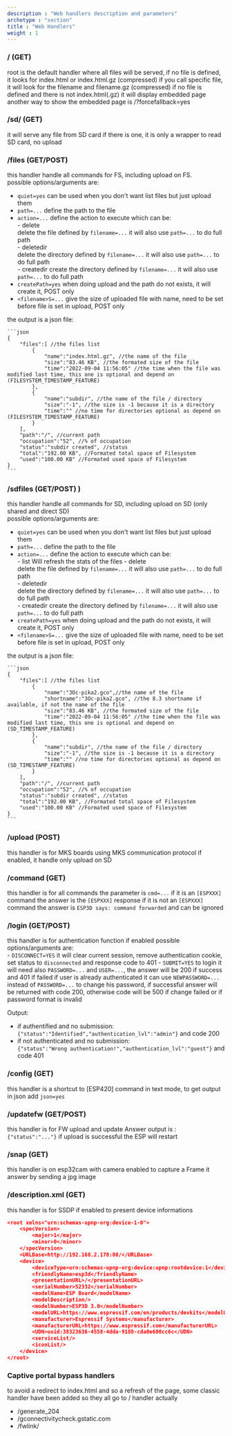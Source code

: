 ```yaml
---
description : "Web handlers description and parameters"
archetype : "section"
title : "Web Handlers"
weight : 1
---
```


### / (GET)
root is the default handler where all files will be served, if no file is defined, it looks for index.html or index.html.gz (compressed)
if you call specific file, it will look for the filename and filename.gz (compressed)
if no file is defined and there is not index.html(.gz) it will display embedded page
another way to show the embedded page is /?forcefallback=yes

### /sd/ (GET)
it will serve any file from SD card if there is one, it is only a wrapper to read SD card, no upload

### /files (GET/POST)
this handler handle all commands for FS, including upload on FS.   
    possible options/arguments are:   
- `quiet=yes` can be used when you don't want list files but just upload them    
- `path=...` define the path to the file    
- `action=...` define the action to execute which can be:  
        - delete   
            delete the file defined by `filename=...` it will also use `path=...` to do full path  
        - deletedir  
            delete the directory defined by `filename=...` it will also use `path=...` to do full path    
        - createdir
             create the directory defined by `filename=...` it will also use `path=...` to do full path  
- `createPath=yes` when doing upload and the path do not exists, it will create it, POST only
- `<filename>S=...` give the size of uploaded file with <filename> name, need to be set before file is set in upload, POST only   

the output is a json file:  

    ```json
    {   
        "files":[ //the files list  
            {  
                "name":"index.html.gz", //the name of the file
                "size":"83.46 KB", //the formated size of the file 
                "time":"2022-09-04 11:56:05" //the time when the file was modified last time, this one is optional and depend on (FILESYSTEM_TIMESTAMP_FEATURE)
            },
            {
                "name":"subdir", //the name of the file / directory
                "size":"-1", //the size is -1 because it is a directory
                "time":"" //no time for directories optional as depend on (FILESYSTEM_TIMESTAMP_FEATURE)
            }
        ],
        "path":"/", //current path
        "occupation":"52", //% of occupation
        "status":"subdir created", //status 
        "total":"192.00 KB", //Formated total space of Filesystem
        "used":"100.00 KB" //Formated used space of Filesystem
    }
    ```
### /sdfiles (GET/POST) )
this handler handle all commands for SD, including upload on SD (only shared and direct SD)     
    possible options/arguments are:   
- `quiet=yes` can be used when you don't want list files but just upload them    
- `path=...` define the path to the file    
- `action=...` define the action to execute which can be:  
        - list
            Will refresh the stats of the files
        - delete   
            delete the file defined by `filename=...` it will also use `path=...` to do full path  
        - deletedir  
            delete the directory defined by `filename=...` it will also use `path=...` to do full path    
        - createdir
             create the directory defined by `filename=...` it will also use `path=...` to do full path  
- `createPath=yes` when doing upload and the path do not exists, it will create it, POST only
- `<filename>S=...` give the size of uploaded file with <filename> name, need to be set before file is set in upload, POST only   

the output is a json file:   

    ```json
    {
        "files":[ //the files list
            {
                "name":"3Oc-pika2.gco",//the name of the file
                "shortname":"3Oc-pika2.gco", //the 8.3 shortname if available, if not the name of the file
                "size":"83.46 KB", //the formated size of the file 
                "time":"2022-09-04 11:56:05" //the time when the file was modified last time, this one is optional and depend on (SD_TIMESTAMP_FEATURE)
            },
            {
                "name":"subdir", //the name of the file / directory
                "size":"-1", //the size is -1 because it is a directory
                "time":"" //no time for directories optional as depend on (SD_TIMESTAMP_FEATURE)
            }
        ],
        "path":"/", //current path
        "occupation":"52", //% of occupation
        "status":"subdir created", //status 
        "total":"192.00 KB", //Formated total space of Filesystem
        "used":"100.00 KB" //Formated used space of Filesystem
    }
    ```
### /upload (POST)
this handler is for MKS boards using MKS communication protocol if enabled, it handle only upload on SD    

### /command (GET)
this handler is for all commands the parameter is `cmd=...`
if it is an `[ESPXXX]` command the answer is the `[ESPXXX]` response
if it is not an `[ESPXXX]` command the answer is `ESP3D says: command forwarded` and can be ignored

### /login (GET/POST)
this handler is for authentication function if enabled
    possible options/arguments are:  
        - `DISCONNECT=YES`
            it will clear current session, remove authentication cookie, set status to `disconnected` and response code to 401
        - `SUBMIT=YES`
            to login it will need also `PASSWORD=...` and `USER=...`, the answer will be 200 if success and 401 if failed
            if user is already authenticated it can use `NEWPASSWORD=...` instead of `PASSWORD=...` to change his password, if successful answer will be returned with code 200, otherwise code will be 500 if change failed or if password format is invalid

Output:

- if authentified and no submission:   
    `{"status":"Identified","authentication_lvl":"admin"}` and code 200
- if not authenticated and no submission:  
    `{"status":"Wrong authentication!","authentication_lvl":"guest"}` and code 401


### /config (GET)
this handler is a shortcut to [ESP420] command in text mode, to get output in json add `json=yes`

### /updatefw (GET/POST)
this handler is for FW upload and update
Answer output is :
`{"status":"..."}` if upload is successful the ESP will restart

### /snap (GET)
this handler is on esp32cam with camera enabled to capture a Frame
it answer by sending a jpg image 

### /description.xml (GET)
this handler is for SSDP if enabled to present device informations  

```json
<root xmlns="urn:schemas-upnp-org:device-1-0">
    <specVersion>
        <major>1</major>
        <minor>0</minor>
    </specVersion>
    <URLBase>http://192.168.2.178:80/</URLBase>
    <device>
        <deviceType>urn:schemas-upnp-org:device:upnp:rootdevice:1</deviceType>
        <friendlyName>esp3d</friendlyName>
        <presentationURL>/</presentationURL>
        <serialNumber>52332</serialNumber>
        <modelName>ESP Board</modelName>
        <modelDescription/>
        <modelNumber>ESP3D 3.0</modelNumber>
        <modelURL>https://www.espressif.com/en/products/devkits</modelURL>
        <manufacturer>Espressif Systems</manufacturer>
        <manufacturerURL>https://www.espressif.com</manufacturerURL>
        <UDN>uuid:38323636-4558-4dda-9188-cda0e600cc6c</UDN>
        <serviceList/>
        <iconList/>
    </device>
</root>
```
### Captive portal bypass handlers
to avoid a redirect to index.html and so a refresh of the page, some classic handler have been added so they all go to / handler actually
 - /generate_204
 - /gconnectivitycheck.gstatic.com
 - /fwlink/

